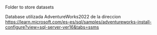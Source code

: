 Folder to store datasets

Database utilizada AdventureWorks2022 de la direccion
https://learn.microsoft.com/es-es/sql/samples/adventureworks-install-configure?view=sql-server-ver16&tabs=ssms
